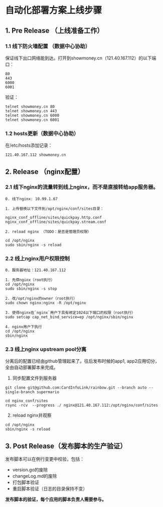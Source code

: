 # 自动化部署方案上线步骤

## 1. Pre Release （上线准备工作）
### 1.1 线下防火墙配置 （数据中心协助）
保证线下出口网络能到达。打开到showmoney.cn（121.40.167.112）的以下端口：
```
80
443
6000
6001
```

验证：

```
telnet showmoney.cn 80
telnet showmoney.cn 443
telnet showmoney.cn 6000
telnet showmoney.cn 6001
```

###  1.2 hosts更新（数据中心协助）
在/etc/hosts添加记录：

```
121.40.167.112 showmoney.cn

```

## 2. Release （nginx配置）

### 2.1 线下nginx的流量转到线上nginx，而不是直接转给app服务器。

```
0. 线下nginx: 10.99.1.67

1. 上传替换以下文件到/opt/nginx/conf/sites目录：

nginx_conf_offline/sites/quickpay.http.conf
nginx_conf_offline/sites/quickpay.stream.conf

2. reload nginx （TODO：是否是管理员权限）

cd /opt/nginx
sudo sbin/nginx -s reload

```

### 2.2 线上nginx用户权限控制

```
0. 服务器地址：121.40.167.112

1. 先停nginx（root执行）
cd /opt/nginx
sudo sbin/nginx -s stop

2. 改/opt/nginx的owner（root执行）
sudo chown nginx:nginx -R /opt/nginx

3. 使得nginx在`nginx`用户下具有绑定1024以下端口的权限（root执行）
sudo setcap cap_net_bind_service=ep /opt/nginx/sbin/nginx

4. nginx用户下执行
cd /opt/nginx
sbin/nginx

```

### 2.3 线上nginx upstream pool分离
分离后的配置已经由github管理起来了。往后发布时候的app1, app2应用切分，全由自动部署脚本来完成。

1. 同步配置文件到服务器

```
git clone git@github.com:CardInfoLink/rainbow.git --branch auto --single-branch supermario

cd nginx_conf/sites
rsync -rcv  --progress ./ nginx@121.40.167.112:/opt/nginx/conf/sites

```
2. reload nginx并观察

```
cd /opt/nginx
sbin/nginx -s reload

```

## 3. Post Release（发布脚本的生产验证）
发布脚本可以在例行变更中校验，包括：

* version.go的废除
* changeLog.md的废除
* 打包脚本验证
* 重启脚本验证（日志的目录保持不变）


**发布脚本的验证，每个应用的脚本负责人需要参与。**